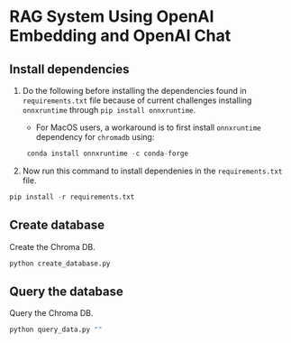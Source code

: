 # RAG System Using OpenAI Embedding and OpenAI Chat

## Install dependencies

1. Do the following before installing the dependencies found in `requirements.txt` file because of current challenges installing `onnxruntime` through `pip install onnxruntime`. 

    - For MacOS users, a workaround is to first install `onnxruntime` dependency for `chromadb` using:

    ```python
     conda install onnxruntime -c conda-forge
    ```

2. Now run this command to install dependenies in the `requirements.txt` file. 

```python
pip install -r requirements.txt
```

## Create database

Create the Chroma DB.

```python
python create_database.py
```

## Query the database

Query the Chroma DB.

```python
python query_data.py ""
```
